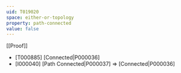 ```yaml
---
uid: T019020
space: either-or-topology
property: path-connected
value: false
---
```

[[Proof]]

* [T000885] [Connected|P000036]
* [I000040] [Path Connected|P000037] => [Connected|P000036]

